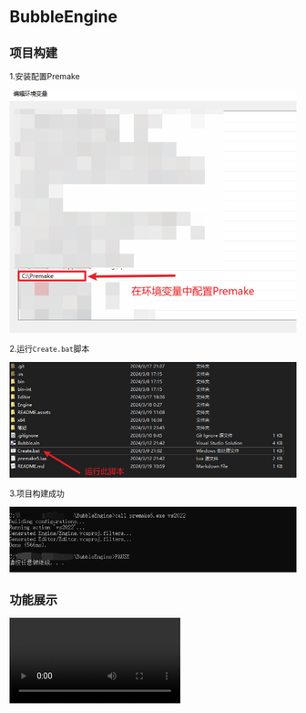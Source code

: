 # BubbleEngine

## 项目构建

1.安装配置Premake

![image-20240319110818580](README.assets/image-20240319110818580.png)

2.运行`Create.bat`脚本

![image-20240319110913799](README.assets/image-20240319110913799.png)

3.项目构建成功

![image-20240319110956768](README.assets/image-20240319110956768.png)

## 功能展示

<video src="README.assets/Bubble%E6%BC%94%E7%A4%BA%E8%A7%86%E9%A2%913x.mp4"></video>

